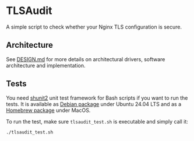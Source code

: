 # TLSAudit

A simple script to check whether your Nginx TLS configuration is secure.

## Architecture
See [DESIGN.md](DESIGN.md) for more details on architectural drivers, software architecture and implementation.

## Tests

You need [shunit2](https://github.com/kward/shunit2/tree/master) unit test framework for Bash scripts if you want to run the tests. It is available as [Debian package](https://ubuntu.pkgs.org/24.04/ubuntu-universe-arm64/shunit2_2.1.8-4_all.deb.html) under Ubuntu 24.04 LTS and as a [Homebrew package](https://formulae.brew.sh/formula/shunit2) under MacOS.

To run the test, make sure `tlsaudit_test.sh` is executable and simply call it:

```bash
./tlsaudit_test.sh
```
